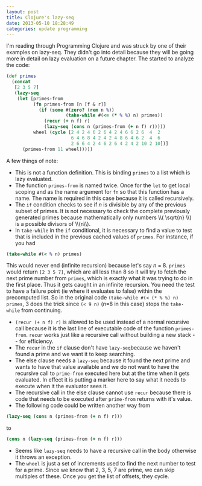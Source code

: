 ```yaml
---
layout: post
title: Clojure's lazy-seq
date: 2013-05-10 18:28:49
categories: update programming
---
```

I'm reading through Programming Clojure and was struck by one of their examples
on lazy-seq.  They didn't go into detail because they will be going more in
detail on lazy evaluation on a future chapter.  The started to analyze the
code:

```clj
(def primes
  (concat
   [2 3 5 7]
   (lazy-seq
    (let [primes-from
          (fn primes-from [n [f & r]]
            (if (some #(zero? (rem n %))
                      (take-while #(<= (* % %) n) primes))
              (recur (+ n f) r)
              (lazy-seq (cons n (primes-from (+ n f) r)))))
          wheel (cycle [2 4 2 4 6 2 6 4 2 4 6 6 2 6  4  2
                        6 4 6 8 4 2 4 2 4 8 6 4 6 2  4  6
                        2 6 6 4 2 4 6 2 6 4 2 4 2 10 2 10])]
      (primes-from 11 wheel)))))
```

A few things of note:

* This is not a function definition.  This is binding `primes` to a list which
  is lazy evaluated.
* The function `primes-from` is named twice.  Once for the `let` to get local
  scoping and as the name argument for `fn` so that this function has a name.
  The name is required in this case because it is called recursively.
* The `if` condition checks to see if _n_ is divisible by any of the previous
  subset of primes.  It is not necessary to check the complete previously
  generated primes because mathematically only numbers \\\\( \\sqrt{n} \\\\) is
  a possible divisors of \\\\(n\\\\).
* In `take-while` in the `if` conditional, it is necessary to find a value to
  test that is included in the previous cached values of `primes`.  For
  instance, if you had

```clj
(take-while #(< % n) primes)
```

This would never end (infinite recursion) because let's say _n_ = 8. `primes`
would return `[2 3 5 7]`, which are all less than 8 so it will try to fetch the
next prime number from `primes`, which is exactly what it was trying to do in
the first place.  Thus it gets caught in an infinite recursion.  You need the
test to have a failure point (ie where it evaluates to false) within the
precomputed list.  So in the original code `(take-while #(< (* % %) n) primes`,
3 does the trick since `(< 9 n)` (_n_=8 in this case) stops the `take-while`
from continuing.

* `(recur (+ n f) r)` is allowed to be used instead of a normal recursive call
  because it is the last line of executable code of the function `primes-from`.
  `recur` works just like a recursive call without building a new stack -- for
  efficiency.
* The `recur` in the `if` clause don't have `lazy-seq`because we haven't found
  a prime and we want it to keep searching.
* The else clause needs a `lazy-seq` because it found the next prime and wants
  to have that value available and we do not want to have the recursive call to
  `prime-from` executed here but at the time when it gets evaluated.  In effect
  it is putting a marker here to say what it needs to execute when it the
  evaluator sees it.
* The recursive call in the else clause cannot use `recur` because there is
  code that needs to be executed after `prime-from` returns with it's value.
* The following code could be written another way from

```clj
(lazy-seq (cons n (primes-from (+ n f) r)))
```

to

```clj
(cons n (lazy-seq (primes-from (+ n f) r)))
```

* Seems like `lazy-seq` needs to have a recursive call in the body otherwise it
  throws an exception.
* The `wheel` is just a set of increments used to find the next number to test
  for a prime.  Since we know that 2, 3, 5, 7 are prime, we can skip multiples
  of these.  Once you get the list of offsets, they cycle.
